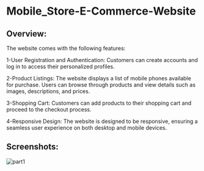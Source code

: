 # Mobile_Store-E-Commerce-Website

## Overview:
The website comes with the following features:

1-User Registration and Authentication: Customers can create accounts and log in to access their personalized profiles.

2-Product Listings: The website displays a list of mobile phones available for purchase. Users can browse through products and view details such as images, descriptions, and prices.

3-Shopping Cart: Customers can add products to their shopping cart and proceed to the checkout process.

4-Responsive Design: The website is designed to be responsive, ensuring a seamless user experience on both desktop and mobile devices.

## Screenshots:

![part1](https://github.com/ayoubxmahmoud/Mobile_Store-E-Commerce-Website/assets/116462151/5811ea2a-f4a8-446d-a2d1-76ba50b089af)
